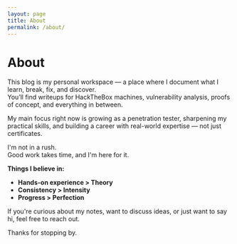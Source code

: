 ```yaml
---
layout: page
title: About
permalink: /about/
---
```


# About

This blog is my personal workspace — a place where I document what I learn, break, fix, and discover.  
You’ll find writeups for HackTheBox machines, vulnerability analysis, proofs of concept, and everything in between.

My main focus right now is growing as a penetration tester, sharpening my practical skills, and building a career with real-world expertise — not just certificates.

I'm not in a rush.  
Good work takes time, and I'm here for it.

**Things I believe in:**
- **Hands-on experience > Theory**
- **Consistency > Intensity**
- **Progress > Perfection**

If you're curious about my notes, want to discuss ideas, or just want to say hi, feel free to reach out.

Thanks for stopping by.

